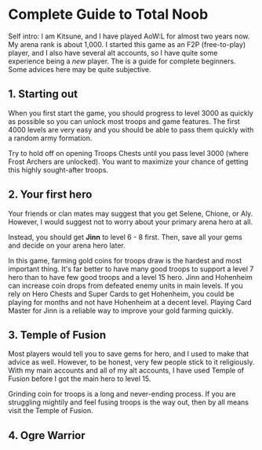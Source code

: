 # Complete Guide to Total Noob

Self intro: I am Kitsune, and I have played AoW:L for almost two years now.
My arena rank is about 1,000. I started this game as an F2P (free-to-play)
player, and I also have several alt accounts, so I have quite some
experience being a *new* player. The is a guide for complete beginners.
Some advices here may be quite subjective.

## 1. Starting out

When you first start the game, you should progress to level 3000 as quickly
as possible so you can unlock most troops and game features. The first
4000 levels are very easy and you should be able to pass them quickly with
a random army formation.

Try to hold off on opening Troops Chests until you pass level 3000 (where
Frost Archers are unlocked). You want to maximize your chance of getting this
highly sought-after troops.

## 2. Your first hero

Your friends or clan mates may suggest that you get Selene, Chione, or Aly.
However, I would suggest not to worry about your primary arena hero at all.

Instead, you should get **Jinn** to level 6 - 8 first. Then,
save all your gems and decide on your arena hero later.

In this game, farming gold coins for troops draw is the hardest and most
important thing. It's far better to have many good troops to support a level 7
hero than to have few good troops and a level 15 hero. Jinn and Hohenheim
can increase coin drops from defeated enemy units in main levels. If you
rely on Hero Chests and Super Cards to get Hohenheim, you could be playing for
months and not have Hohenheim at a decent level. Playing Card Master for Jinn
is a reliable way to improve your gold farming quickly.

## 3. Temple of Fusion

Most players would tell you to save gems for hero, and I used to make that
advice as well. However, to be honest, very few people stick to it religiously.
With my main accounts and all of my alt accounts, I have used Temple of Fusion
before I got the main hero to level 15.

Grinding coin for troops is a long and never-ending process. If you are
struggling mightily and feel fusing troops is the way out, then by all
means visit the Temple of Fusion. 

## 4. Ogre Warrior



